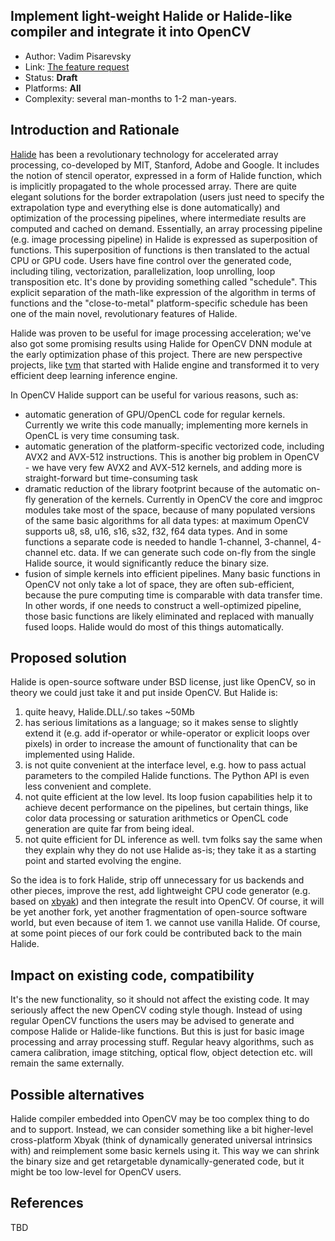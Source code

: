 ## Implement light-weight Halide or Halide-like compiler and integrate it into OpenCV

* Author: Vadim Pisarevsky
* Link: [The feature request](https://github.com/opencv/opencv/issues/11011)
* Status: **Draft**
* Platforms: **All**
* Complexity: several man-months to 1-2 man-years.

## Introduction and Rationale

[Halide](http://halide-lang.org) has been a revolutionary technology for accelerated array processing, co-developed by MIT, Stanford, Adobe and Google. It includes the notion of stencil operator, expressed in a form of Halide function, which is implicitly propagated to the whole processed array. There are quite elegant solutions for the border extrapolation (users just need to specify the extrapolation type and everything else is done automatically) and optimization of the processing pipelines, where intermediate results are computed and cached on demand. Essentially, an array processing pipeline (e.g. image processing pipeline) in Halide is expressed as superposition of functions. This superposition of functions is then translated to the actual CPU or GPU code. Users have fine control over the generated code, including tiling, vectorization, parallelization, loop unrolling, loop transposition etc. It's done by providing something called "schedule". This explicit separation of the math-like expression of the algorithm in terms of functions and the "close-to-metal" platform-specific schedule has been one of the main novel, revolutionary features of Halide. 

Halide was proven to be useful for image processing acceleration; we've also got some promising results using Halide for OpenCV DNN module at the early optimization phase of this project. There are new perspective projects, like [tvm](http://tvmlang.org) that started with Halide engine and transformed it to very efficient deep learning inference engine.

In OpenCV Halide support can be useful for various reasons, such as:
* automatic generation of GPU/OpenCL code for regular kernels. Currently we write this code manually; implementing more kernels in OpenCL is very time consuming task.
* automatic generation of the platform-specific vectorized code, including AVX2 and AVX-512 instructions. This is another big problem in OpenCV - we have very few AVX2 and AVX-512 kernels, and adding more is straight-forward but time-consuming task
* dramatic reduction of the library footprint because of the automatic on-fly generation of the kernels. Currently in OpenCV the core and imgproc modules take most of the space, because of many populated versions of the same basic algorithms for all data types: at maximum OpenCV supports u8, s8, u16, s16, s32, f32, f64 data types. And in some functions a separate code is needed to handle 1-channel, 3-channel, 4-channel etc. data. If we can generate such code on-fly from the single Halide source, it would significantly reduce the binary size.
* fusion of simple kernels into efficient pipelines. Many basic functions in OpenCV not only take a lot of space, they are often sub-efficient, because the pure computing time is comparable with data transfer time. In other words, if one needs to construct a well-optimized pipeline, those basic functions are likely eliminated and replaced with manually fused loops. Halide would do most of this things automatically.

## Proposed solution

Halide is open-source software under BSD license, just like OpenCV, so in theory we could just take it and put inside OpenCV. But Halide is:

1. quite heavy, Halide.DLL/.so takes ~50Mb
2. has serious limitations as a language; so it makes sense to slightly extend it (e.g. add if-operator or while-operator or explicit loops over pixels) in order to increase the amount of functionality that can be implemented using Halide.
3. is not quite convenient at the interface level, e.g. how to pass actual parameters to the compiled Halide functions. The Python API is even less convenient and complete.
4. not quite efficient at the low level. Its loop fusion capabilities help it to achieve decent performance on the pipelines, but certain things, like color data processing or saturation arithmetics or OpenCL code generation are quite far from being ideal.
5. not quite efficient for DL inference as well. tvm folks say the same when they explain why they do not use Halide as-is; they take it as a starting point and started evolving the engine.

So the idea is to fork Halide, strip off unnecessary for us backends and other pieces, improve the rest, add lightweight CPU code generator (e.g. based on [xbyak](https://github.com/herumi/xbyak)) and then integrate the result into OpenCV. Of course, it will be yet another fork, yet another fragmentation of open-source software world, but even because of item 1. we cannot use vanilla Halide. Of course, at some point pieces of our fork could be contributed back to the main Halide.

## Impact on existing code, compatibility

It's the new functionality, so it should not affect the existing code. It may seriously affect the new OpenCV coding style though. Instead of using regular OpenCV functions the users may be advised to generate and compose Halide or Halide-like functions. But this is just for basic image processing and array processing stuff. Regular heavy algorithms, such as camera calibration, image stitching, optical flow, object detection etc. will remain the same externally.

## Possible alternatives

Halide compiler embedded into OpenCV may be too complex thing to do and to support. Instead, we can consider something like a bit higher-level cross-platform Xbyak (think of dynamically generated universal intrinsics with) and reimplement some basic kernels using it. This way we can shrink the binary size and get retargetable dynamically-generated code, but it might be too low-level for OpenCV users.

## References

TBD

